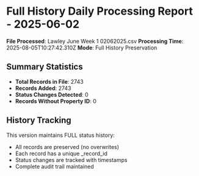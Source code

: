 # Full History Daily Processing Report - 2025-06-02

**File Processed**: Lawley June Week 1 02062025.csv
**Processing Time**: 2025-08-05T10:27:42.310Z
**Mode**: Full History Preservation

## Summary Statistics

- **Total Records in File**: 2743
- **Records Added**: 2743
- **Status Changes Detected**: 0
- **Records Without Property ID**: 0

## History Tracking

This version maintains FULL status history:
- All records are preserved (no overwrites)
- Each record has a unique _record_id
- Status changes are tracked with timestamps
- Complete audit trail maintained
